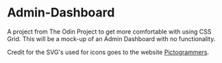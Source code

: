 # Admin-Dashboard
A project from The Odin Project to get more comfortable with using CSS Grid. This will be a mock-up of an Admin Dashboard with no functionality.

Credit for the SVG's used for icons goes to the website [Pictogrammers]("https://pictogrammers.com/library/mdi/").
